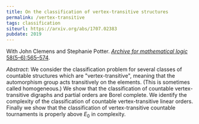 ```yaml
---
title: On the classification of vertex-transitive structures
permalink: /vertex-transitive
tags: classification
siteurl: https://arxiv.org/abs/1707.02383
pubdate: 2019
---
```


With John Clemens and Stephanie Potter. [*Archive for mathematical logic* 58(5–6):565–574](https://dx.doi.org/10.1007/s00153-018-0651-2).<!--more-->

*Abstract*: We consider the classification problem for several classes of countable structures which are "vertex-transitive", meaning that the automorphism group acts transitively on the elements. (This is sometimes called homogeneous.) We show that the classification of countable vertex-transitive digraphs and partial orders are Borel complete. We identify the complexity of the classification of countable vertex-transitive linear orders. Finally we show that the classification of vertex-transitive countable tournaments is properly above $E_0$ in complexity.
